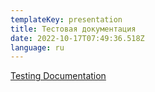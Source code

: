 ```yaml
---
templateKey: presentation
title: Тестовая документация
date: 2022-10-17T07:49:36.518Z
language: ru
---
```


[Testing Documentation](https://drive.google.com/file/d/1FLii3zqWub-bOmq65zfBGVt7uvAEGDaV/view?usp=sharing)
